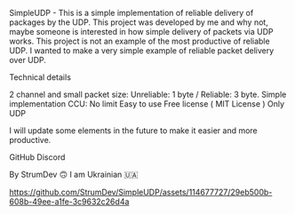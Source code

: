 SimpleUDP - This is a simple implementation of reliable delivery of packages by the UDP. This project was developed by me and why not, maybe someone is interested in how simple delivery of packets via UDP works. This project is not an example of the most productive of reliable UDP. I wanted to make a very simple example of reliable packet delivery over UDP.

Technical details

2 channel and small packet size: Unreliable: 1 byte / Reliable: 3 byte.
Simple implementation
CCU: No limit
Easy to use
Free license ( MIT License  )
Only UDP

I will update some elements in the future to make it easier and more productive.

GitHub
Discord

By StrumDev 🙃
I am Ukrainian 🇺🇦

https://github.com/StrumDev/SimpleUDP/assets/114677727/29eb500b-608b-49ee-a1fe-3c9632c26d4a
